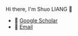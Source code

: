 Hi there, I'm Shuo LIANG 👋

- 📖 [Google Scholar](https://scholar.google.com/citations?user=mFNKhqwAAAAJ&hl=zh-CN)
- 📧 [Email](mailto:shuoliang@link.cuhk.edu.hk)
